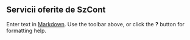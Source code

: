 ## Servicii oferite de SzCont

Enter text in [Markdown](http://daringfireball.net/projects/markdown/). Use the toolbar above, or click the **?** button for formatting help.
